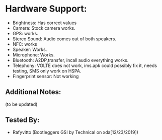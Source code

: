 # Hardware Support:
* Brightness: Has correct values
* Camera: Stock camera works.
* GPS:  works.
* Stereo Sound: Audio comes out of both speakers.
* NFC: works 
* Speaker: Works.
* Microphone: Works.
* Bluetooth: A2DP,transfer, incall audio everything works.
* Telephony: VOLTE does not work, ims.apk could possibly fix it, needs testing, SMS only work on HSPA.
* Fingerprint sensor: Not working

## Additional Notes:
(to be updated)

## Tested By:
* Rafyvitto (Bootleggers GSI by Technical on xda[12/23/2019])
